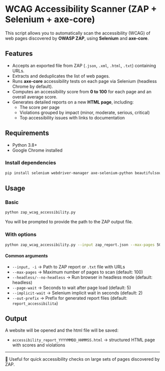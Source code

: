 # WCAG Accessibility Scanner (ZAP + Selenium + axe-core)

This script allows you to automatically scan the accessibility (WCAG) of web pages discovered by **OWASP ZAP**, 
using **Selenium** and **axe-core**.

## Features
- Accepts an exported file from ZAP (`.json`, `.xml`, `.html`, `.txt`) containing URLs.
- Extracts and deduplicates the list of web pages.
- Runs **axe-core** accessibility tests on each page via Selenium (headless Chrome by default).
- Computes an accessibility score from **0 to 100** for each page and an overall average score.
- Generates detailed reports on a new **HTML page**, including:
  - The score per page
  - Violations grouped by impact (minor, moderate, serious, critical)
  - Top accessibility issues with links to documentation

## Requirements
- Python 3.8+
- Google Chrome installed

### Install dependencies
```bash
pip install selenium webdriver-manager axe-selenium-python beautifulsoup4 lxml
```

## Usage

### Basic
```bash
python zap_wcag_accessibility.py
```
You will be prompted to provide the path to the ZAP output file.

### With options
```bash
python zap_wcag_accessibility.py --input zap_report.json --max-pages 50
```

#### Common arguments
- `--input, -i` → Path to ZAP report or `.txt` file with URLs  
- `--max-pages` → Maximum number of pages to scan (default: 100)  
- `--headless/--no-headless` → Run browser in headless mode (default: headless)  
- `--page-wait` → Seconds to wait after page load (default: 5)  
- `--implicit-wait` → Selenium implicit wait in seconds (default: 2)  
- `--out-prefix` → Prefix for generated report files (default: `report_accessibilita`)  

## Output
A website will be opened and the html file will be saved:
- `accessibility_report_YYYYMMDD_HHMMSS.html` → structured HTML page with scores and violations

---

🚀 Useful for quick accessibility checks on large sets of pages discovered by ZAP.

